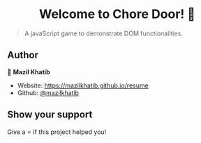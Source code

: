 <h1 align="center">Welcome to Chore Door! 👋</h1>
<p>
</p>

> A javaScript game to demonstrate DOM functionalities.

## Author

👤 **Mazil Khatib**

* Website: https://mazilkhatib.github.io/resume
* Github: [@mazilkhatib](https://github.com/mazilkhatib)

## Show your support

Give a ⭐️ if this project helped you!

